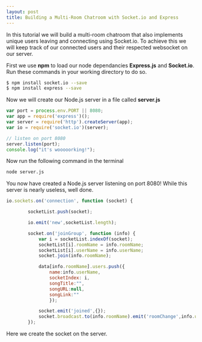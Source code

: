 ```yaml
---
layout: post
title: Building a Multi-Room Chatroom with Socket.io and Express
---
```


In this tutorial we will build a multi-room chatroom that also implements unique users leaving and connecting using Socket.io. To achieve this we will keep track of our connected users and their respected websocket on our server. 

First we use **npm** to load our node dependancies **Express.js** and **Socket.io**. Run these commands in your working directory to do so.

```bash
$ npm install socket.io --save
$ npm install express --save
```

Now we will create our Node.js server in a file called **server.js**

```javascript
var port = process.env.PORT || 8080;
var app = require('express')();
var server = require('http').createServer(app);
var io = require('socket.io')(server);

// listen on port 8080
server.listen(port);
console.log("it's wooooorking!");
```

Now run the following command in the terminal

```bash
node server.js
```

You now have created a Node.js server listening on port 8080! While this server is nearly useless, well done.
          
```javascript
io.sockets.on('connection', function (socket) {

        socketList.push(socket);

        io.emit('new',socketList.length);

        socket.on('joinGroup', function (info) {
            var i = socketList.indexOf(socket);
            socketList[i].roomName = info.roomName;
            socketList[i].userName = info.userName;
            socket.join(info.roomName);

            data[info.roomName].users.push({
                name:info.userName,
                socketIndex: i,
                songTitle:"",
                songURL:null,
                songLink:""
                });

            socket.emit('joined',{});
            socket.broadcast.to(info.roomName).emit('roomChange',info.userName + " joined");
        });
```

Here we create the socket on the server.
